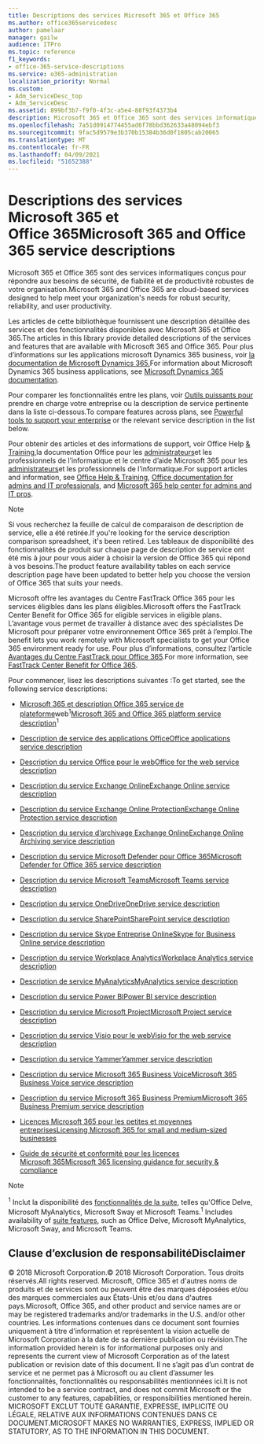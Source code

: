 ```yaml
---
title: Descriptions des services Microsoft 365 et Office 365
ms.author: office365servicedesc
author: pamelaar
manager: gailw
audience: ITPro
ms.topic: reference
f1_keywords:
- office-365-service-descriptions
ms.service: o365-administration
localization_priority: Normal
ms.custom:
- Adm_ServiceDesc_top
- Adm_ServiceDesc
ms.assetid: 899bf3b7-f9f0-4f3c-a5e4-88f93f4373b4
description: Microsoft 365 et Office 365 sont des services informatiques conçus pour répondre aux besoins de sécurité, de fiabilité et de productivité robustes de votre organisation.
ms.openlocfilehash: 7a51d0914774455ad6f78bbd362633a48094ebf3
ms.sourcegitcommit: 9fac5d9579e3b370b15384b36d0f1805cab20065
ms.translationtype: MT
ms.contentlocale: fr-FR
ms.lasthandoff: 04/09/2021
ms.locfileid: "51652388"
---
```

# <a name="microsoft-365-and-office-365-service-descriptions"></a><span data-ttu-id="23533-103">Descriptions des services Microsoft 365 et Office 365</span><span class="sxs-lookup"><span data-stu-id="23533-103">Microsoft 365 and Office 365 service descriptions</span></span> 

<span data-ttu-id="23533-104">Microsoft 365 et Office 365 sont des services informatiques conçus pour répondre aux besoins de sécurité, de fiabilité et de productivité robustes de votre organisation.</span><span class="sxs-lookup"><span data-stu-id="23533-104">Microsoft 365 and Office 365 are cloud-based services designed to help meet your organization's needs for robust security, reliability, and user productivity.</span></span> 
  
<span data-ttu-id="23533-105">Les articles de cette bibliothèque fournissent une description détaillée des services et des fonctionnalités disponibles avec Microsoft 365 et Office 365.</span><span class="sxs-lookup"><span data-stu-id="23533-105">The articles in this library provide detailed descriptions of the services and features that are available with Microsoft 365 and Office 365.</span></span> <span data-ttu-id="23533-106">Pour plus d’informations sur les applications microsoft Dynamics 365 business, voir [la documentation de Microsoft Dynamics 365.](/dynamics365/)</span><span class="sxs-lookup"><span data-stu-id="23533-106">For information about Microsoft Dynamics 365 business applications, see [Microsoft Dynamics 365 documentation](/dynamics365/).</span></span>

<span data-ttu-id="23533-107">Pour comparer les fonctionnalités entre les plans, voir [Outils puissants pour](https://go.microsoft.com/fwlink/?LinkID=799177&amp;clcid=0x409) prendre en charge votre entreprise ou la description de service pertinente dans la liste ci-dessous.</span><span class="sxs-lookup"><span data-stu-id="23533-107">To compare features across plans, see [Powerful tools to support your enterprise](https://go.microsoft.com/fwlink/?LinkID=799177&amp;clcid=0x409) or the relevant service description in the list below.</span></span> 
  
<span data-ttu-id="23533-108">Pour obtenir des articles et des informations de support, voir Office Help [& Training,](https://support.office.com/)la documentation Office pour les [administrateurs](/office/)et les professionnels de l’informatique et le centre d’aide Microsoft 365 pour les [administrateurs](/microsoft-365/)et les professionnels de l’informatique.</span><span class="sxs-lookup"><span data-stu-id="23533-108">For support articles and information, see [Office Help & Training](https://support.office.com/), [Office documentation for admins and IT professionals](/office/), and [Microsoft 365 help center for admins and IT pros](/microsoft-365/).</span></span>
  
> [!NOTE]
> <span data-ttu-id="23533-109">Si vous recherchez la feuille de calcul de comparaison de description de service, elle a été retirée.</span><span class="sxs-lookup"><span data-stu-id="23533-109">If you're looking for the service description comparison spreadsheet, it's been retired.</span></span> <span data-ttu-id="23533-110">Les tableaux de disponibilité des fonctionnalités de produit sur chaque page de description de service ont été mis à jour pour vous aider à choisir la version de Office 365 qui répond à vos besoins.</span><span class="sxs-lookup"><span data-stu-id="23533-110">The product feature availability tables on each service description page have been updated to better help you choose the version of Office 365 that suits your needs.</span></span> 
  
<span data-ttu-id="23533-111">Microsoft offre les avantages du Centre FastTrack Office 365 pour les services éligibles dans les plans éligibles.</span><span class="sxs-lookup"><span data-stu-id="23533-111">Microsoft offers the FastTrack Center Benefit for Office 365 for eligible services in eligible plans.</span></span> <span data-ttu-id="23533-112">L’avantage vous permet de travailler à distance avec des spécialistes De Microsoft pour préparer votre environnement Office 365 prêt à l’emploi.</span><span class="sxs-lookup"><span data-stu-id="23533-112">The benefit lets you work remotely with Microsoft specialists to get your Office 365 environment ready for use.</span></span> <span data-ttu-id="23533-113">Pour plus d’informations, consultez l’article [Avantages du Centre FastTrack pour Office 365](/fasttrack/O365-fasttrack-benefit-for-office-365).</span><span class="sxs-lookup"><span data-stu-id="23533-113">For more information, see [FastTrack Center Benefit for Office 365](/fasttrack/O365-fasttrack-benefit-for-office-365).</span></span>
  
<span data-ttu-id="23533-114">Pour commencer, lisez les descriptions suivantes :</span><span class="sxs-lookup"><span data-stu-id="23533-114">To get started, see the following service descriptions:</span></span>
  
- <span data-ttu-id="23533-115">[Microsoft 365 et description Office 365 service de plateforme](office-365-platform-service-description/office-365-platform-service-description.md)web<sup>1</sup></span><span class="sxs-lookup"><span data-stu-id="23533-115">[Microsoft 365 and Office 365 platform service description](office-365-platform-service-description/office-365-platform-service-description.md)<sup>1</sup></span></span>

- [<span data-ttu-id="23533-116">Description de service des applications Office</span><span class="sxs-lookup"><span data-stu-id="23533-116">Office applications service description</span></span>](office-applications-service-description/office-applications-service-description.md)

- [<span data-ttu-id="23533-117">Description du service Office pour le web</span><span class="sxs-lookup"><span data-stu-id="23533-117">Office for the web service description</span></span>](office-online-service-description/office-online-service-description.md)

- [<span data-ttu-id="23533-118">Description du service Exchange Online</span><span class="sxs-lookup"><span data-stu-id="23533-118">Exchange Online service description</span></span>](exchange-online-service-description/exchange-online-service-description.md)

- [<span data-ttu-id="23533-119">Description du service Exchange Online Protection</span><span class="sxs-lookup"><span data-stu-id="23533-119">Exchange Online Protection service description</span></span>](exchange-online-protection-service-description/exchange-online-protection-service-description.md)

- [<span data-ttu-id="23533-120">Description du service d’archivage Exchange Online</span><span class="sxs-lookup"><span data-stu-id="23533-120">Exchange Online Archiving service description</span></span>](exchange-online-archiving-service-description/exchange-online-archiving-service-description.md)

- [<span data-ttu-id="23533-121">Description du service Microsoft Defender pour Office 365</span><span class="sxs-lookup"><span data-stu-id="23533-121">Microsoft Defender for Office 365 service description</span></span>](office-365-advanced-threat-protection-service-description.md)

- [<span data-ttu-id="23533-122">Description du service Microsoft Teams</span><span class="sxs-lookup"><span data-stu-id="23533-122">Microsoft Teams service description</span></span>](teams-service-description.md)

- [<span data-ttu-id="23533-123">Description du service OneDrive</span><span class="sxs-lookup"><span data-stu-id="23533-123">OneDrive service description</span></span>](onedrive-for-business-service-description.md)

- [<span data-ttu-id="23533-124">Description du service SharePoint</span><span class="sxs-lookup"><span data-stu-id="23533-124">SharePoint service description</span></span>](sharepoint-online-service-description/sharepoint-online-service-description.md)

- [<span data-ttu-id="23533-125">Description du service Skype Entreprise Online</span><span class="sxs-lookup"><span data-stu-id="23533-125">Skype for Business Online service description</span></span>](skype-for-business-online-service-description/skype-for-business-online-service-description.md)

- [<span data-ttu-id="23533-126">Description du service Workplace Analytics</span><span class="sxs-lookup"><span data-stu-id="23533-126">Workplace Analytics service description</span></span>](workplace-analytics-service-description.md)

- [<span data-ttu-id="23533-127">Description de service MyAnalytics</span><span class="sxs-lookup"><span data-stu-id="23533-127">MyAnalytics service description</span></span>](mya-service-description.md)

- [<span data-ttu-id="23533-128">Description du service Power BI</span><span class="sxs-lookup"><span data-stu-id="23533-128">Power BI service description</span></span>](power-bi-service-description.md)

- [<span data-ttu-id="23533-129">Description du service Microsoft Project</span><span class="sxs-lookup"><span data-stu-id="23533-129">Microsoft Project service description</span></span>](project-online-service-description/project-online-service-description.md)

- [<span data-ttu-id="23533-130">Description du service Visio pour le web</span><span class="sxs-lookup"><span data-stu-id="23533-130">Visio for the web service description</span></span>](visio-online-service-description/visio-online-service-description.md)

- [<span data-ttu-id="23533-131">Description du service Yammer</span><span class="sxs-lookup"><span data-stu-id="23533-131">Yammer service description</span></span>](yammer-service-description/yammer-service-description.md)

- [<span data-ttu-id="23533-132">Description du service Microsoft 365 Business Voice</span><span class="sxs-lookup"><span data-stu-id="23533-132">Microsoft 365 Business Voice service description</span></span>](microsoft-365-business-voice-service-description.md)

- [<span data-ttu-id="23533-133">Description du service Microsoft 365 Business Premium</span><span class="sxs-lookup"><span data-stu-id="23533-133">Microsoft 365 Business Premium service description</span></span>](microsoft-365-service-descriptions/microsoft-365-business-service-description.md)

- [<span data-ttu-id="23533-134">Licences Microsoft 365 pour les petites et moyennes entreprises</span><span class="sxs-lookup"><span data-stu-id="23533-134">Licensing Microsoft 365 for small and medium-sized businesses</span></span>](microsoft-365-service-descriptions/licensing-microsoft-365-in-smb.md)

- [<span data-ttu-id="23533-135">Guide de sécurité et conformité pour les licences Microsoft 365</span><span class="sxs-lookup"><span data-stu-id="23533-135">Microsoft 365 licensing guidance for security & compliance</span></span>](microsoft-365-service-descriptions/microsoft-365-tenantlevel-services-licensing-guidance/microsoft-365-security-compliance-licensing-guidance.md)


> [!NOTE]
> <span data-ttu-id="23533-136"><sup>1</sup> Inclut la disponibilité des [fonctionnalités de la suite](./office-365-platform-service-description/office-365-suite-features.md), telles qu'Office Delve, Microsoft MyAnalytics, Microsoft Sway et Microsoft Teams.</span><span class="sxs-lookup"><span data-stu-id="23533-136"><sup>1</sup> Includes availability of [suite features](./office-365-platform-service-description/office-365-suite-features.md), such as Office Delve, Microsoft MyAnalytics, Microsoft Sway, and Microsoft Teams.</span></span>
  
## <a name="disclaimer"></a><span data-ttu-id="23533-137">Clause d’exclusion de responsabilité</span><span class="sxs-lookup"><span data-stu-id="23533-137">Disclaimer</span></span>

<span data-ttu-id="23533-138">&copy; 2018 Microsoft Corporation.</span><span class="sxs-lookup"><span data-stu-id="23533-138">&copy; 2018 Microsoft Corporation.</span></span> <span data-ttu-id="23533-139">Tous droits réservés.</span><span class="sxs-lookup"><span data-stu-id="23533-139">All rights reserved.</span></span> <span data-ttu-id="23533-140">Microsoft, Office 365 et d'autres noms de produits et de services sont ou peuvent être des marques déposées et/ou des marques commerciales aux États-Unis et/ou dans d'autres pays.</span><span class="sxs-lookup"><span data-stu-id="23533-140">Microsoft, Office 365, and other product and service names are or may be registered trademarks and/or trademarks in the U.S. and/or other countries.</span></span> <span data-ttu-id="23533-141">Les informations contenues dans ce document sont fournies uniquement à titre d'information et représentent la vision actuelle de Microsoft Corporation à la date de sa dernière publication ou révision.</span><span class="sxs-lookup"><span data-stu-id="23533-141">The information provided herein is for informational purposes only and represents the current view of Microsoft Corporation as of the latest publication or revision date of this document.</span></span> <span data-ttu-id="23533-142">Il ne s’agit pas d’un contrat de service et ne permet pas à Microsoft ou au client d’assumer les fonctionnalités, fonctionnalités ou responsabilités mentionnées ici.</span><span class="sxs-lookup"><span data-stu-id="23533-142">It is not intended to be a service contract, and does not commit Microsoft or the customer to any features, capabilities, or responsibilities mentioned herein.</span></span> <span data-ttu-id="23533-143">MICROSOFT EXCLUT TOUTE GARANTIE, EXPRESSE, IMPLICITE OU LÉGALE, RELATIVE AUX INFORMATIONS CONTENUES DANS CE DOCUMENT.</span><span class="sxs-lookup"><span data-stu-id="23533-143">MICROSOFT MAKES NO WARRANTIES, EXPRESS, IMPLIED OR STATUTORY, AS TO THE INFORMATION IN THIS DOCUMENT.</span></span>
